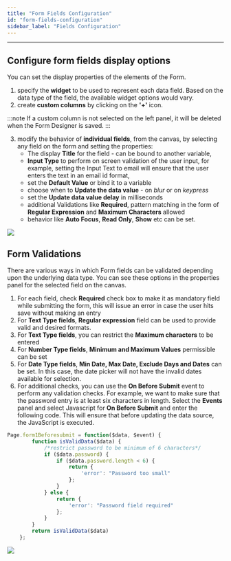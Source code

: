```yaml
---
title: "Form Fields Configuration"
id: "form-fields-configuration"
sidebar_label: "Fields Configuration"
---
```

---

## Configure form fields display options

You can set the display properties of the elements of the Form.

1. specify the **widget** to be used to represent each data field. Based on the data type of the field, the available widget options would vary.
2. create **custom columns** by clicking on the **'+'** icon. 

:::note
If a custom column is not selected on the left panel, it will be deleted when the Form Designer is saved.
:::

3. modify the behavior of **individual fields**, from the canvas, by selecting any field on the form and setting the properties:
    - The display **Title** for the field - can be bound to another variable,
    - **Input Type** to perform on screen validation of the user input, for example, setting the Input Text to email will ensure that the user enters the text in an email id format,
    - set the **Default Value** or bind it to a variable
    - choose when to **Update the data value** - on _blur_ or on _keypress_
    - set the **Update data value delay** in milliseconds
    - additional Validations like **Required**, pattern matching in the form of **Regular Expression** and **Maximum Characters** allowed
    - behavior like **Auto Focus**, **Read Only**, **Show** etc can be set.

[![](/learn/assets/Form_Fields.png)](/learn/assets/Form_Fields.png)

## Form Validations

There are various ways in which Form fields can be validated depending upon the underlying data type. You can see these options in the properties panel for the selected field on the canvas.

1. For each field, check **Required** check box to make it as mandatory field while submitting the form, this will issue an error in case the user hits save without making an entry
2. For **Text Type fields**, **Regular expression** field can be used to provide valid and desired formats.
3. For **Text Type fields**, you can restrict the **Maximum characters** to be entered
4. For **Number Type fields**, **Minimum and Maximum Values** permissible can be set
5. For **Date Type fields**, **Min Date, Max Date, Exclude Days and Dates** can be set. In this case, the date picker will not have the invalid dates available for selection.
6. For additional checks, you can use the **On Before Submit** event to perform any validation checks. For example, we want to make sure that the password entry is at least six characters in length. Select the **Events** panel and select Javascript for **On Before Submit** and enter the following code. This will ensure that before updating the data source, the JavaScript is executed.

```js
Page.form1Beforesubmit = function($data, $event) {
        function isValidData($data) {
            /*restrict password to be minimum of 6 characters*/
            if ($data.password) {
                if ($data.password.length < 6) {
                    return {
                        'error': "Password too small"
                    };
                }
            } else {
                return {
                    'error': "Password field required"
                };
            }
        }
        return isValidData($data)
    };
```    

[![](/learn/assets/LF_valid.png)](/learn/assets/LF_valid.png)

